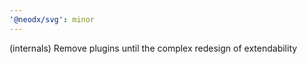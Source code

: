 ```yaml
---
'@neodx/svg': minor
---
```


(internals) Remove plugins until the complex redesign of extendability
